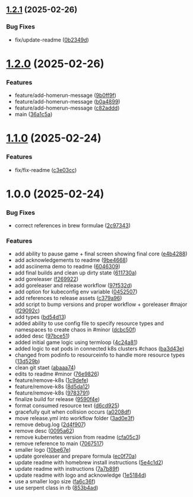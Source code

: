 ## [1.2.1](https://github.com/stuttgart-things/sthings-snake/compare/v1.2.0...v1.2.1) (2025-02-26)


### Bug Fixes

* fix/update-readme ([0b2349d](https://github.com/stuttgart-things/sthings-snake/commit/0b2349d9f7a20e475eae42143d98ce1e367b14d7))

# [1.2.0](https://github.com/stuttgart-things/sthings-snake/compare/v1.1.0...v1.2.0) (2025-02-26)


### Features

* feature/add-homerun-message ([9b0ff9f](https://github.com/stuttgart-things/sthings-snake/commit/9b0ff9fc3665b8db2de6c674b72c0ccb0ea2a5bc))
* feature/add-homerun-message ([b0a4899](https://github.com/stuttgart-things/sthings-snake/commit/b0a48995ac136d2c687e87a9bfc54160fdb42b07))
* feature/add-homerun-message ([c82addd](https://github.com/stuttgart-things/sthings-snake/commit/c82addd25302a16554d2e62f67c344e7067786e1))
* main ([36a1c5a](https://github.com/stuttgart-things/sthings-snake/commit/36a1c5a56b33411ce0ab399dc30e2c44f8931031))

# [1.1.0](https://github.com/stuttgart-things/sthings-snake/compare/v1.0.0...v1.1.0) (2025-02-24)


### Features

* fix/fix-readme ([c3e03cc](https://github.com/stuttgart-things/sthings-snake/commit/c3e03ccc8879929b6cf6f2ceb6d79062643ffef9))

# 1.0.0 (2025-02-24)


### Bug Fixes

* correct references in brew formulae ([2c97343](https://github.com/stuttgart-things/sthings-snake/commit/2c97343abf70054d340a8f034db07e1276466877))


### Features

* add ability to pause game + final screen showing final core ([e4b4288](https://github.com/stuttgart-things/sthings-snake/commit/e4b428834215fd3beef41d1f828722f601ff888b))
* add acknowledgements to readme ([9be4668](https://github.com/stuttgart-things/sthings-snake/commit/9be46680ddfe54e896cc946a9b18fc1436ffbcc6))
* add asciinema demo to readme ([6046309](https://github.com/stuttgart-things/sthings-snake/commit/6046309d555bcc86462db4d306447d676ee6370d))
* add final builds and clean up dirty state ([611730a](https://github.com/stuttgart-things/sthings-snake/commit/611730a19f689a901735fd47812ecb69e66fd5d2))
* add goreleaser ([f269922](https://github.com/stuttgart-things/sthings-snake/commit/f26992224c681a4c5f0e8b490c34530f6ab3818f))
* add goreleaser and release workflow ([97f532d](https://github.com/stuttgart-things/sthings-snake/commit/97f532d7b809f7ce83d5e58e55699d8aa4a9c601))
* add option for kubeconfig env variable ([0452507](https://github.com/stuttgart-things/sthings-snake/commit/0452507de2abaa9357f11cc77006b541c0e9639a))
* add references to release assets ([c379a96](https://github.com/stuttgart-things/sthings-snake/commit/c379a9651faccc3f1f268e54c34e35b5815894de))
* add script to bump versions and proper workflow + goreleaser #major ([f29092c](https://github.com/stuttgart-things/sthings-snake/commit/f29092c925987b43222a7656ee1bae9c7b6b1459))
* add types ([bd54d13](https://github.com/stuttgart-things/sthings-snake/commit/bd54d134de581d3d8002361ced87fae190320624))
* added ability to use config file to specify resource types and namespaces to create chaos in #minor ([dcbc50f](https://github.com/stuttgart-things/sthings-snake/commit/dcbc50f741a7d2eb0788404cb155af9879ba165b))
* added desc ([97bce51](https://github.com/stuttgart-things/sthings-snake/commit/97bce518a703433ba32a7f992451c2ef4c2ed1e1))
* added initial game logic using termloop ([4c24a81](https://github.com/stuttgart-things/sthings-snake/commit/4c24a8117385fefeba1c8a198a52197982504176))
* added logic to eat pods in connected k8s clusters #chaos ([ba3d43e](https://github.com/stuttgart-things/sthings-snake/commit/ba3d43e3a840a1a4a7ac30a54dd4bd43330e4b9b))
* changed from podinfo to resourceinfo to handle more resource types ([13d529b](https://github.com/stuttgart-things/sthings-snake/commit/13d529bd39ba78815a2ab0317c8b40f69522fc98))
* clean git staet ([abaaa74](https://github.com/stuttgart-things/sthings-snake/commit/abaaa7464d4f60bced0c5d500655bf011cc2666f))
* edits to readme #minor ([76e9826](https://github.com/stuttgart-things/sthings-snake/commit/76e9826cf38481a9946febf3a625f4600ed44851))
* feature/remove-k8s ([1c9defe](https://github.com/stuttgart-things/sthings-snake/commit/1c9defe797ada7e64f221f3ea732fb4fb74bb2b0))
* feature/remove-k8s ([8d5da12](https://github.com/stuttgart-things/sthings-snake/commit/8d5da12beb653e43cc592d6cf750b2cb1b980052))
* feature/remove-k8s ([9783791](https://github.com/stuttgart-things/sthings-snake/commit/9783791f8ca8d46fcb11112cc781929ec52dc38a))
* finalize build for release ([9590f4e](https://github.com/stuttgart-things/sthings-snake/commit/9590f4e46f78211a451169fb002d12cca9e456ad))
* format consumed resource text ([d6cd925](https://github.com/stuttgart-things/sthings-snake/commit/d6cd925585de883dc5031d243b4e2d512c8668bf))
* gracefully quit when collision occurs ([a0208df](https://github.com/stuttgart-things/sthings-snake/commit/a0208df47af7f3e1d793894c74143e3a437e956e))
* move release.yml into workflow folder ([3ad0e3f](https://github.com/stuttgart-things/sthings-snake/commit/3ad0e3f4f3c4136dd1e43114b8d47bbaa8075744))
* remove debug.log ([2d4f907](https://github.com/stuttgart-things/sthings-snake/commit/2d4f90743b9ccee6e61807491d604ae783573d8c))
* remove desc ([0095a62](https://github.com/stuttgart-things/sthings-snake/commit/0095a621eeea5a94fd702d9514a585afb80ab2bb))
* remove kubernetes version from readme ([cfa05c3](https://github.com/stuttgart-things/sthings-snake/commit/cfa05c351e38282c5e4124a322dd71f93b541bc3))
* remove reference to main ([7067517](https://github.com/stuttgart-things/sthings-snake/commit/70675172ebc6bbf05dcdb888a9eb28597d62cac2))
* smaller logo ([10be67e](https://github.com/stuttgart-things/sthings-snake/commit/10be67e1daa699e0b56a4ff4a49e007cb71af4c6))
* update goreleaser and prepare formula ([ec0f70a](https://github.com/stuttgart-things/sthings-snake/commit/ec0f70a21ea54438a458bc56c61aaad4f76f9464))
* update readme with homebrew install instructions ([5e4c1d2](https://github.com/stuttgart-things/sthings-snake/commit/5e4c1d2cae4721531b1de33dcfe430eded1655ee))
* update readme with instructions ([7a7b89f](https://github.com/stuttgart-things/sthings-snake/commit/7a7b89f954307948a5daaa6b6f69b2457e08267d))
* update readme with logo and acknowledge ([1e5184d](https://github.com/stuttgart-things/sthings-snake/commit/1e5184da0baa41aa0d32638e973a7d7f16ec6321))
* use a smaller logo size ([fa6c36f](https://github.com/stuttgart-things/sthings-snake/commit/fa6c36f5764964a29c03e5373887c494c75e798c))
* use serpent class in rb ([853b4ad](https://github.com/stuttgart-things/sthings-snake/commit/853b4adc7b5d8efede079d8000eb40b9e2796277))
